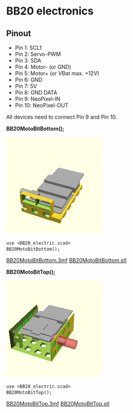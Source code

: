 # BB20 electronics
## Pinout
 * Pin 1: SCL1
 * Pin 2: Servo-PWM
 * Pin 3: SDA
 * Pin 4: Motor- (or GND)
 * Pin 5: Motor+ (or VBat  max. +12V)
 * Pin 6: GND
 * Pin 7: 5V
 * Pin 8: GND DATA
 * Pin 9: NeoPixel-IN
 * Pin 10: NeoPixel-OUT

All devices need to connect Pin 9 and Pin 10.

**BB20MotoBitBottom();**

![BB20MotoBitBottom.png](BB20MotoBitBottom.png)

    use <BB20_electric.scad>
    BB20MotoBitBottom();

[BB20MotoBitBottom.3mf](BB20MotoBitBottom.3mf)
[BB20MotoBitBottom.stl](BB20MotoBitBottom.stl)



**BB20MotoBitTop();**

![BB20MotoBitTop.png](BB20MotoBitTop.png)

    use <BB20_electric.scad>
    BB20MotoBitTop();

[BB20MotoBitTop.3mf](BB20MotoBitTop.3mf)
[BB20MotoBitTop.stl](BB20MotoBitTop.stl)


